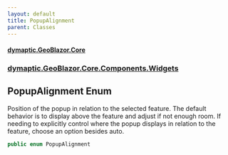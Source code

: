 ```yaml
---
layout: default
title: PopupAlignment
parent: Classes
---
```

#### [dymaptic.GeoBlazor.Core](index.html 'index')
### [dymaptic.GeoBlazor.Core.Components.Widgets](index.html#dymaptic.GeoBlazor.Core.Components.Widgets 'dymaptic.GeoBlazor.Core.Components.Widgets')

## PopupAlignment Enum

Position of the popup in relation to the selected feature. The default behavior is to display above the feature and adjust if not enough room. If needing to explicitly control where the popup displays in relation to the feature, choose an option besides auto.

```csharp
public enum PopupAlignment
```
